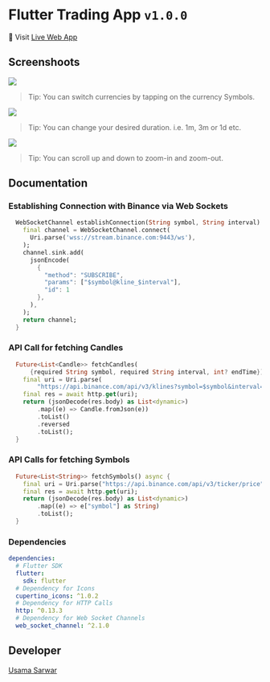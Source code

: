 # Flutter Trading App `v1.0.0`

🔗 Visit [Live Web App](https://usamasarwar.github.io/flutter-trading-app)

## Screenshoots

<img src="https://i.imgur.com/Y2hKD2v.png"/>

> Tip: You can switch currencies by tapping on the currency Symbols.

<img src="https://i.imgur.com/mRLWt2M.png"/>

> Tip: You can change your desired duration. i.e. 1m, 3m or 1d etc.

<img src="https://i.imgur.com/luI9ah8.png"/>

> Tip: You can scroll up and down to zoom-in and zoom-out.

## Documentation

### Establishing Connection with Binance via Web Sockets
```dart
  WebSocketChannel establishConnection(String symbol, String interval) {
    final channel = WebSocketChannel.connect(
      Uri.parse('wss://stream.binance.com:9443/ws'),
    );
    channel.sink.add(
      jsonEncode(
        {
          "method": "SUBSCRIBE",
          "params": ["$symbol@kline_$interval"],
          "id": 1
        },
      ),
    );
    return channel;
  }
```

### API Call for fetching Candles
```dart
  Future<List<Candle>> fetchCandles(
      {required String symbol, required String interval, int? endTime}) async {
    final uri = Uri.parse(
        "https://api.binance.com/api/v3/klines?symbol=$symbol&interval=$interval${endTime != null ? "&endTime=$endTime" : ""}");
    final res = await http.get(uri);
    return (jsonDecode(res.body) as List<dynamic>)
        .map((e) => Candle.fromJson(e))
        .toList()
        .reversed
        .toList();
  }
```

### API Calls for fetching Symbols
```dart
  Future<List<String>> fetchSymbols() async {
    final uri = Uri.parse("https://api.binance.com/api/v3/ticker/price");
    final res = await http.get(uri);
    return (jsonDecode(res.body) as List<dynamic>)
        .map((e) => e["symbol"] as String)
        .toList();
  }
```

### Dependencies
```yaml
dependencies:
  # Flutter SDK
  flutter:
    sdk: flutter
  # Dependency for Icons
  cupertino_icons: ^1.0.2
  # Dependency for HTTP Calls
  http: ^0.13.3
  # Dependency for Web Socket Channels
  web_socket_channel: ^2.1.0
```

## Developer
[Usama Sarwar](https://github.com/UsamaSarwar)